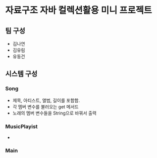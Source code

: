 # 자료구조 자바 컬렉션활용 미니 프로젝트

## **팀 구성**
- 김나연
- 김유림
- 유동건

## 시스템 구성
### Song
- 제목, 아티스트, 앨범, 길이를 포함함.
- 각 멤버 변수를 불러오는 get 메서드
- 노래의 멤버 변수들을 String으로 바꿔서 출력

### MusicPlayist
- 


### Main
